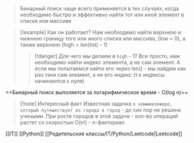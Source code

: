 > Бинарный поиск чаще всего применяется в тех случаях, когда необходимо быстро и эффективно найти тот или иной элемент в списке или массиве

>[!example] Как он работает?
>Нам необходимо найти верхнюю и нижнюю границу того или иного списка или массива, (low = 0), а также верхнюю (high = len(list) - 1)
>>[!danger] Для чего мы делаем в `high` - 1?
>>Все просто, нам необходимо найти индекс элемента, а не сам элемент. А если мы попытаемся найти его через len() - мы найдем как раз таки сам элемент, а не его индекс (т.к индексы начинаются с нуля)

==Бинарный поиск выполяется за логарифмическое время - O(log n)==

>[!note] Интересный факт
>Известная задачка `о коммивояжере, который путешествует из города в город` - до сих пор не решена учеными. При росте городов в этой задаче - кол-во операций растет со скоростью O(n!) - n-факториал

[[IT]] [[Python]] [[Родительские классы/IT/Python/Leetcode|Leetcode]]

